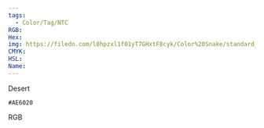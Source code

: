 ```yaml
---
tags:
  - Color/Tag/NTC
RGB:
Hex:
img: https://filedn.com/l0hpzxl1f01yT7GHxtF8cyk/Color%20Snake/standard_csv_to_svg/AE6020.svg
CMYK:
HSL:
Name:
---
```

Desert
```palette
#AE6020
```
RGB
